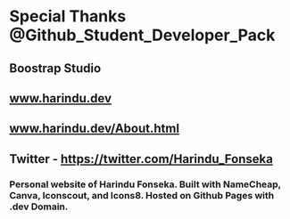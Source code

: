 # Special Thanks @Github_Student_Developer_Pack
## Boostrap Studio
## www.harindu.dev
## www.harindu.dev/About.html
## Twitter - https://twitter.com/Harindu_Fonseka
### Personal website of Harindu Fonseka. Built with NameCheap, Canva, Iconscout, and Icons8. Hosted on Github Pages with .dev Domain.
